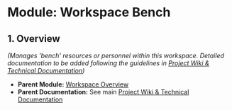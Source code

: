 # Module: Workspace Bench

## 1. Overview
*(Manages 'bench' resources or personnel within this workspace. Detailed documentation to be added following the guidelines in [Project Wiki & Technical Documentation](../../../README.md#documentation-guidelines))*

- **Parent Module:** [Workspace Overview](../index.md)
- **Parent Documentation:** See main [Project Wiki & Technical Documentation](../../../README.md) 
